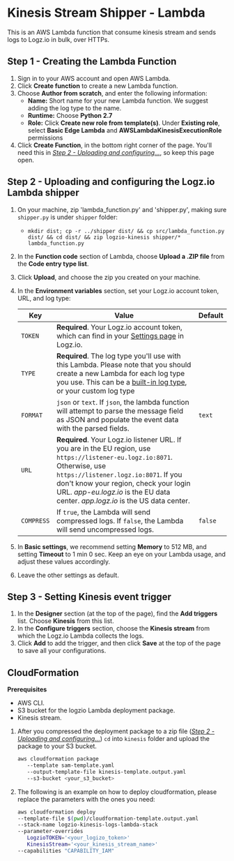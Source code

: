 # Kinesis Stream Shipper - Lambda

This is an AWS Lambda function that consume kinesis stream and sends logs to Logz.io in bulk, over HTTPs.

## Step 1 - Creating the Lambda Function

1. Sign in to your AWS account and open AWS Lambda.
2. Click **Create function** to create a new Lambda function.
3. Choose **Author from scratch**, and enter the following information:
    - **Name:** Short name for your new Lambda function. We suggest adding the log type to the name.
    - **Runtime:** Choose **Python 2.7**
    - **Role:** Click **Create new role from template(s)**. Under **Existing role**, select **Basic Edge Lambda** and **AWSLambdaKinesisExecutionRole** permissions
4. Click **Create Function**, in the bottom right corner of the page. You'll need this in [_Step 2 - Uploading and configuring..._](#step-2---uploading-and-configuring-the-logz.io-lambda-shipper), so keep this page open.

## Step 2 - Uploading and configuring the Logz.io Lambda shipper

1. On your machine, zip 'lambda_function.py' and 'shipper.py', making sure `shipper.py` is under `shipper` folder:
    - `mkdir dist; cp -r ../shipper dist/ && cp src/lambda_function.py dist/ && cd dist/ && zip logzio-kinesis shipper/* lambda_function.py`
2. In the **Function code** section of Lambda, choose **Upload a .ZIP file** from the **Code entry type list**.
3. Click **Upload**, and choose the zip you created on your machine.
4. In the **Environment variables** section, set your Logz.io account token, URL, and log type:

    | Key | Value | Default |
    |---|---|---|
    | `TOKEN` | **Required**. Your Logz.io account token, which can find in your [Settings page](https://app.logz.io/#/dashboard/settings/general) in Logz.io. | |
    | `TYPE` | **Required**. The log type you'll use with this Lambda. Please note that you should create a new Lambda for each log type you use. This can be a [built-in log type](https://docs.logz.io/user-guide/log-shipping/built-in-log-types.html), or your custom log type | |
    | `FORMAT` | `json` or `text`. If `json`, the lambda function will attempt to parse the message field as JSON and populate the event data with the parsed fields. | `text` |
    | `URL` | **Required**. Your Logz.io listener URL. If you are in the EU region, use `https://listener-eu.logz.io:8071`. Otherwise, use `https://listener.logz.io:8071`. If you don't know your region, check your login URL. _app-eu.logz.io_ is the EU data center. _app.logz.io_ is the US data center. |
    | `COMPRESS` | If `true`, the Lambda will send compressed logs. If `false`, the Lambda will send uncompressed logs. | `false` |

5. In **Basic settings**, we recommend setting **Memory** to 512 MB, and setting **Timeout** to 1 min 0 sec. Keep an eye on your Lambda usage, and adjust these values accordingly.
6. Leave the other settings as default.

## Step 3 - Setting Kinesis event trigger
1. In the **Designer** section (at the top of the page), find the **Add triggers** list. Choose **Kinesis** from this list.
2. In the **Configure triggers** section, choose the **Kinesis stream** from which the Logz.io Lambda collects the logs.
3. Click **Add** to add the trigger, and then click **Save** at the top of the page to save all your configurations.

## CloudFormation

**Prerequisites**

- AWS CLI.
- S3 bucket for the logzio Lambda deployment package.
- Kinesis stream.

1. After you compressed the deployment package to a zip file ([_Step 2 - Uploading and configuring..._](#step-2---uploading-and-configuring-the-logz.io-lambda-shipper))
 `cd` into `kinesis` folder and upload the package to your S3 bucket.
 
     ```bash
     aws cloudformation package 
        --template sam-template.yaml
        --output-template-file kinesis-template.output.yaml 
        --s3-bucket <your_s3_bucket>
     ```
 
2. The following is an example on how to deploy cloudformation, please replace the parameters with the ones you need:

    ```bash
    aws cloudformation deploy 
    --template-file $(pwd)/cloudformation-template.output.yaml 
    --stack-name logzio-kinesis-logs-lambda-stack 
    --parameter-overrides  
       LogzioTOKEN='<your_logizo_token>'
       KinesisStream='<your_kinesis_stream_name>'  
    --capabilities "CAPABILITY_IAM"
    ```